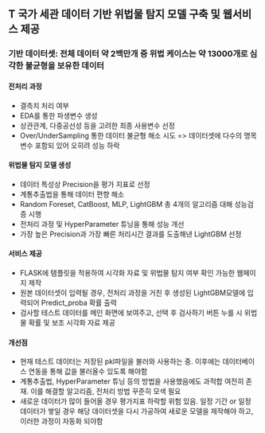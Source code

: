 ## T 국가 세관 데이터 기반 위법물 탐지 모델 구축 및 웹서비스 제공


### 기반 데이터셋: 전체 데이터 약 2백만개 중 위법 케이스는 약 13000개로 심각한 불균형을 보유한 데이터

#### 전처리 과정
- 결측치 처리 여부
- EDA를 통한 파생변수 생성
- 상관관계, 다중공선성 등을 고려한 최종 사용변수 선정
- Over/UnderSampling 통한 데이터 불균형 해소 시도 => 데이터셋에 다수의 명목변수 포함되 있어 오히려 성능 하락

#### 위법물 탐지 모델 생성
- 데이터 특성상 Precision을 평가 지표로 선정
- 계통추출법을 통해 데이터 편향 해소
- Random Foreset, CatBoost, MLP, LightGBM 총 4개의 알고리즘 대해 성능검증 시행
- 전처리 과정 및 HyperParameter 튜닝을 통해 성능 개선
- 가장 높은 Precision과 가장 빠른 처리시간 결과를 도출해낸 LightGBM 선정

#### 서비스 제공
- FLASK에 탬플릿을 적용하여 시각화 자료 및 위법물 탐지 여부 확인 가능한 웹페이지 제작
- 원본 데이터셋이 입력될 경우, 전처리 과정을 거친 후 생성된 LightGBM모델에 입력되어 Predict_proba 확률 출력
- 검사할 테스트 데이터를 메인 화면에 보여주고, 선택 후 검사하기 버튼 누를 시 위법물 확률 및 보조 시각화 자료 제공


#### 개선점
- 현재 테스트 데이터는 저장된 pkl파일을 불러와 사용하는 중. 이후에는 데이터베이스 연동을 통해 값을 불러올수 있도록 해야함
- 계통추출법, HyperParameter 튜닝 등의 방법을 사용했음에도 과적합 여전히 존재. 이를 해결할 알고리즘, 전처리 방법 꾸준히 모색 필요
- 새로운 데이터가 많이 들어올 경우 평가지표 하락할 위험 있음. 일정 기간 or 일정 데이터가 쌓일 경우 해당 데이터셋을 다시 가공하여 새로운 모델을 제작해야 하고, 이러한 과정이 자동화 되야함

